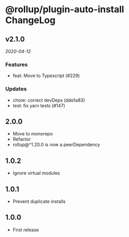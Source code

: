 # @rollup/plugin-auto-install ChangeLog

## v2.1.0

_2020-04-12_

### Features

- feat: Move to Typescript (#229)

### Updates

- chore: correct devDeps (dde1a83)
- test: fix yarn tests (#147)

## 2.0.0

- Move to monorepo
- Refactor
- rollup@^1.20.0 is now a peerDependency

## 1.0.2

- Ignore virtual modules

## 1.0.1

- Prevent duplicate installs

## 1.0.0

- First release
